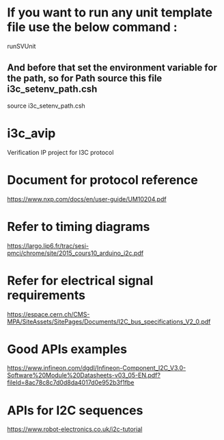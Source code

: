 # If you want to run any unit template file use the below command :
runSVUnit

## And before that set the environment variable for the path, so for Path source this file i3c_setenv_path.csh
source i3c_setenv_path.csh

# i3c_avip
Verification IP project for I3C protocol 

# Document for protocol reference 
https://www.nxp.com/docs/en/user-guide/UM10204.pdf

# Refer to timing diagrams
https://largo.lip6.fr/trac/sesi-pmci/chrome/site/2015_cours10_arduino_i2c.pdf

# Refer for electrical signal requirements
https://espace.cern.ch/CMS-MPA/SiteAssets/SitePages/Documents/I2C_bus_specifications_V2_0.pdf

# Good APIs examples
https://www.infineon.com/dgdl/Infineon-Component_I2C_V3.0-Software%20Module%20Datasheets-v03_05-EN.pdf?fileId=8ac78c8c7d0d8da4017d0e952b3f1fbe

# APIs for I2C sequences 
https://www.robot-electronics.co.uk/i2c-tutorial
